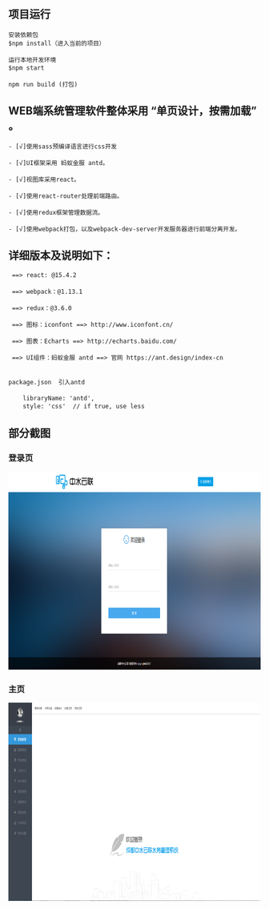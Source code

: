 ## 项目运行

```
安装依赖包
$npm install（进入当前的项目）

运行本地开发环境
$npm start

npm run build (打包)

```

## WEB端系统管理软件整体采用 “单页设计，按需加载” 。

    - [√]使用sass预编译语言进行css开发

    - [√]UI框架采用 蚂蚁金服 antd。

    - [√]视图库采用react。

    - [√]使用react-router处理前端路由。

    - [√]使用redux框架管理数据流。

    - [√]使用webpack打包，以及webpack-dev-server开发服务器进行前端分离开发。

## 详细版本及说明如下：

     ==> react: @15.4.2

     ==> webpack：@1.13.1

     ==> redux：@3.6.0

     ==> 图标：iconfont ==> http://www.iconfont.cn/

     ==> 图表：Echarts ==> http://echarts.baidu.com/

     ==> UI组件：蚂蚁金服 antd ==> 官网 https://ant.design/index-cn
     
     
    package.json  引入antd 
    
        libraryName: 'antd',
        style: 'css'  // if true, use less
        
## 部分截图

### 登录页

<img src="https://github.com/DuAChao/React_webpack/blob/master/screenshots/login.png" width="800" height="396"/> 

### 主页

<img src="https://github.com/DuAChao/React_webpack/blob/master/screenshots/index.png" width="800" height="396"/> 
        
    
     
     